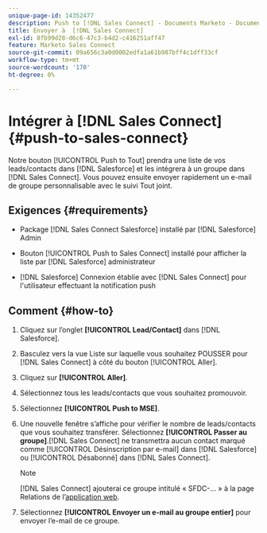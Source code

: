 ```yaml
---
unique-page-id: 14352477
description: Push to [!DNL Sales Connect] - Documents Marketo - Documentation du produit
title: Envoyer à  [!DNL Sales Connect]
exl-id: 8fb99d28-d6c6-47c3-b4d2-c416251aff47
feature: Marketo Sales Connect
source-git-commit: 09a656c3a0d0002edfa1a61b987bff4c1dff33cf
workflow-type: tm+mt
source-wordcount: '170'
ht-degree: 0%

---
```


# Intégrer à [!DNL Sales Connect] {#push-to-sales-connect}

Notre bouton [!UICONTROL Push to Tout] prendra une liste de vos leads/contacts dans [!DNL Salesforce] et les intégrera à un groupe dans [!DNL Sales Connect]. Vous pouvez ensuite envoyer rapidement un e-mail de groupe personnalisable avec le suivi Tout joint.

## Exigences {#requirements}

* Package [!DNL Sales Connect Salesforce] installé par [!DNL Salesforce] Admin

* Bouton [!UICONTROL Push to Sales Connect] installé pour afficher la liste par [!DNL Salesforce] administrateur

* [!DNL Salesforce] Connexion établie avec [!DNL Sales Connect] pour l&#39;utilisateur effectuant la notification push

## Comment {#how-to}

1. Cliquez sur l’onglet **[!UICONTROL Lead/Contact]** dans [!DNL Salesforce].
1. Basculez vers la vue Liste sur laquelle vous souhaitez POUSSER pour [!DNL Sales Connect] à côté du bouton [!UICONTROL Aller].
1. Cliquez sur **[!UICONTROL Aller]**.
1. Sélectionnez tous les leads/contacts que vous souhaitez promouvoir.
1. Sélectionnez **[!UICONTROL Push to MSE]**.
1. Une nouvelle fenêtre s’affiche pour vérifier le nombre de leads/contacts que vous souhaitez transférer. Sélectionnez **[!UICONTROL Passer au groupe]**.[!DNL Sales Connect] ne transmettra aucun contact marqué comme [!UICONTROL Désinscription par e-mail] dans [!DNL Salesforce] ou [!UICONTROL Désabonné] dans [!DNL Sales Connect].

   >[!NOTE]
   >
   >[!DNL Sales Connect] ajouterai ce groupe intitulé « SFDC-... » à la page Relations de l’[application web](https://toutapp.com/login).

1. Sélectionnez **[!UICONTROL Envoyer un e-mail au groupe entier]** pour envoyer l’e-mail de ce groupe.
